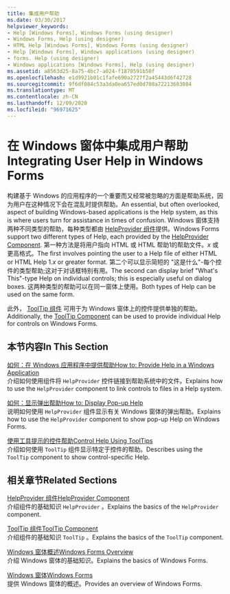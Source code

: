 ```yaml
---
title: 集成用户帮助
ms.date: 03/30/2017
helpviewer_keywords:
- Help [Windows Forms], Windows Forms (using designer)
- Windows Forms, Help (using designer)
- HTML Help [Windows Forms], Windows Forms (using designer)
- Help [Windows Forms], Windows applications (using designer)
- forms. Help (using designer)
- Windows applications [Windows Forms], Help (using designer)
ms.assetid: a8563d25-8a75-4bc7-a024-f1870591b50f
ms.openlocfilehash: e1d9921b01c1fafe690a2727f2a45443d6f42728
ms.sourcegitcommit: 9f6df084c53a3da0ea657ed0d708a72213683084
ms.translationtype: MT
ms.contentlocale: zh-CN
ms.lasthandoff: 12/09/2020
ms.locfileid: "96971625"
---
```

# <a name="integrating-user-help-in-windows-forms"></a><span data-ttu-id="c8cf0-102">在 Windows 窗体中集成用户帮助</span><span class="sxs-lookup"><span data-stu-id="c8cf0-102">Integrating User Help in Windows Forms</span></span>
<span data-ttu-id="c8cf0-103">构建基于 Windows 的应用程序的一个重要而又经常被忽略的方面是帮助系统，因为用户在这种情况下会在混乱时提供帮助。</span><span class="sxs-lookup"><span data-stu-id="c8cf0-103">An essential, but often overlooked, aspect of building Windows-based applications is the Help system, as this is where users turn for assistance in times of confusion.</span></span> <span data-ttu-id="c8cf0-104">Windows 窗体支持两种不同类型的帮助，每种类型都由 [HelpProvider 组件](../controls/helpprovider-component-windows-forms.md)提供。</span><span class="sxs-lookup"><span data-stu-id="c8cf0-104">Windows Forms support two different types of Help, each provided by the [HelpProvider Component](../controls/helpprovider-component-windows-forms.md).</span></span> <span data-ttu-id="c8cf0-105">第一种方法是将用户指向 HTML 或 HTML 帮助1的帮助文件。*x* 或更高格式。</span><span class="sxs-lookup"><span data-stu-id="c8cf0-105">The first involves pointing the user to a Help file of either HTML or HTML Help 1.*x* or greater format.</span></span> <span data-ttu-id="c8cf0-106">第二个可以显示简短的 "这是什么"-每个控件的类型帮助;这对于对话框特别有用。</span><span class="sxs-lookup"><span data-stu-id="c8cf0-106">The second can display brief "What's This"-type Help on individual controls; this is especially useful on dialog boxes.</span></span> <span data-ttu-id="c8cf0-107">这两种类型的帮助可以在同一窗体上使用。</span><span class="sxs-lookup"><span data-stu-id="c8cf0-107">Both types of Help can be used on the same form.</span></span>  
  
 <span data-ttu-id="c8cf0-108">此外， [ToolTip 组件](../controls/tooltip-component-windows-forms.md) 可用于为 Windows 窗体上的控件提供单独的帮助。</span><span class="sxs-lookup"><span data-stu-id="c8cf0-108">Additionally, the [ToolTip Component](../controls/tooltip-component-windows-forms.md) can be used to provide individual Help for controls on Windows Forms.</span></span>  
  
## <a name="in-this-section"></a><span data-ttu-id="c8cf0-109">本节内容</span><span class="sxs-lookup"><span data-stu-id="c8cf0-109">In This Section</span></span>  
 [<span data-ttu-id="c8cf0-110">如何：在 Windows 应用程序中提供帮助</span><span class="sxs-lookup"><span data-stu-id="c8cf0-110">How to: Provide Help in a Windows Application</span></span>](how-to-provide-help-in-a-windows-application.md)  
 <span data-ttu-id="c8cf0-111">介绍如何使用组件将 `HelpProvider` 控件链接到帮助系统中的文件。</span><span class="sxs-lookup"><span data-stu-id="c8cf0-111">Explains how to use the `HelpProvider` component to link controls to files in a Help system.</span></span>  
  
 [<span data-ttu-id="c8cf0-112">如何：显示弹出帮助</span><span class="sxs-lookup"><span data-stu-id="c8cf0-112">How to: Display Pop-up Help</span></span>](how-to-display-pop-up-help.md)  
 <span data-ttu-id="c8cf0-113">说明如何使用 `HelpProvider` 组件显示有关 Windows 窗体的弹出帮助。</span><span class="sxs-lookup"><span data-stu-id="c8cf0-113">Explains how to use the `HelpProvider` component to show pop-up Help on Windows Forms.</span></span>  
  
 [<span data-ttu-id="c8cf0-114">使用工具提示的控件帮助</span><span class="sxs-lookup"><span data-stu-id="c8cf0-114">Control Help Using ToolTips</span></span>](control-help-using-tooltips.md)  
 <span data-ttu-id="c8cf0-115">介绍如何使用 `ToolTip` 组件显示特定于控件的帮助。</span><span class="sxs-lookup"><span data-stu-id="c8cf0-115">Describes using the `ToolTip` component to show control-specific Help.</span></span>  
  
## <a name="related-sections"></a><span data-ttu-id="c8cf0-116">相关章节</span><span class="sxs-lookup"><span data-stu-id="c8cf0-116">Related Sections</span></span>  
 [<span data-ttu-id="c8cf0-117">HelpProvider 组件</span><span class="sxs-lookup"><span data-stu-id="c8cf0-117">HelpProvider Component</span></span>](../controls/helpprovider-component-windows-forms.md)  
 <span data-ttu-id="c8cf0-118">介绍组件的基础知识 `HelpProvider` 。</span><span class="sxs-lookup"><span data-stu-id="c8cf0-118">Explains the basics of the `HelpProvider` component.</span></span>  
  
 [<span data-ttu-id="c8cf0-119">ToolTip 组件</span><span class="sxs-lookup"><span data-stu-id="c8cf0-119">ToolTip Component</span></span>](../controls/tooltip-component-windows-forms.md)  
 <span data-ttu-id="c8cf0-120">介绍组件的基础知识 `ToolTip` 。</span><span class="sxs-lookup"><span data-stu-id="c8cf0-120">Explains the basics of the `ToolTip` component.</span></span>  
  
 [<span data-ttu-id="c8cf0-121">Windows 窗体概述</span><span class="sxs-lookup"><span data-stu-id="c8cf0-121">Windows Forms Overview</span></span>](../windows-forms-overview.md)  
 <span data-ttu-id="c8cf0-122">介绍 Windows 窗体的基础知识。</span><span class="sxs-lookup"><span data-stu-id="c8cf0-122">Explains the basics of Windows Forms.</span></span>  
  
 [<span data-ttu-id="c8cf0-123">Windows 窗体</span><span class="sxs-lookup"><span data-stu-id="c8cf0-123">Windows Forms</span></span>](../index.yml)  
 <span data-ttu-id="c8cf0-124">提供 Windows 窗体的概述。</span><span class="sxs-lookup"><span data-stu-id="c8cf0-124">Provides an overview of Windows Forms.</span></span>

